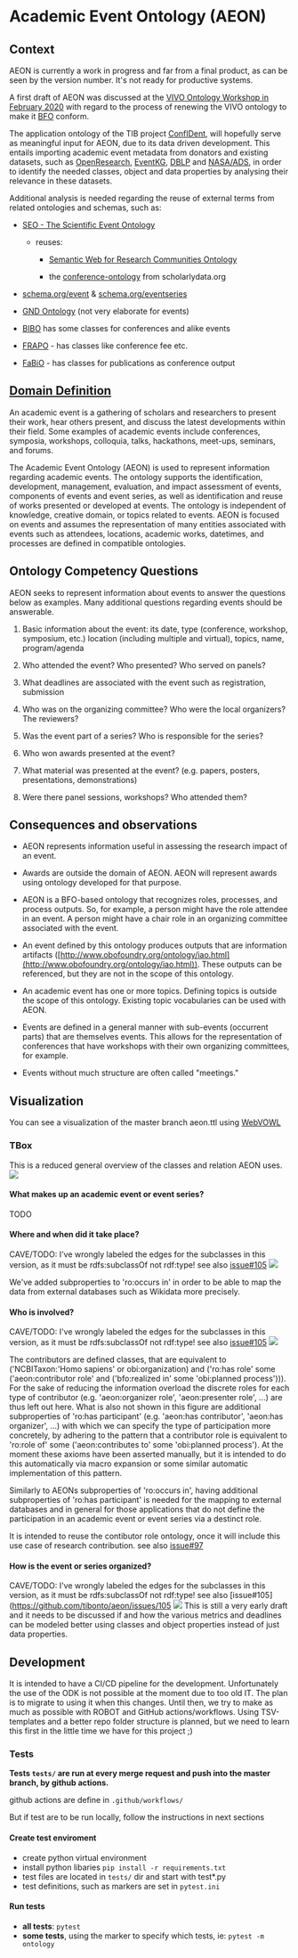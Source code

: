 # Academic Event Ontology (AEON)
## Context

AEON is currently a work in progress and far from a final product, as can be seen by the version number. It\'s not ready for productive systems.

A first draft of AEON was discussed at the [VIVO Ontology Workshop in February 2020](https://docs.google.com/document/d/1C9vs3_pCqhS_ujcqmUeu9TSXtgxFIvsBv-fW3sXl7yk) with regard to the process of renewing the VIVO ontology to make it [BFO](https://basic-formal-ontology.org/) conform.

The application ontology of the TIB project [ConfIDent](https://projects.tib.eu/en/confident/), will hopefully serve as meaningful input for AEON, due to its data driven development. This entails importing academic event metadata from donators and existing datasets, such as [OpenResearch](https://www.openresearch.org), [EventKG](https://github.com/saidfathalla/EVENTSKG-Dataset), [DBLP](http://dblp2.uni-trier.de/) and [NASA/ADS](https://ui.adsabs.harvard.edu/), in order to identify the needed classes, object and data properties by analysing their relevance in these datasets.

Additional analysis is needed regarding the reuse of external terms from related ontologies and schemas, such as:

- [SEO - The Scientific Event Ontology](http://kddste.sda.tech/SEOontology/Documentation/)

    - reuses:
    
        - [Semantic Web for Research Communities Ontology](https://lov.linkeddata.es/dataset/lov/vocabs/swrc)

        - the [conference-ontology](http://www.scholarlydata.org/ontology/conference-ontology.owl) from scholarlydata.org

-   [schema.org/event](http://www.schema.org/event) & [schema.org/eventseries](http://www.schema.org/eventseries)

-   [GND Ontology](https://d-nb.info/standards/elementset/gnd) (not very elaborate for events)

-   [BIBO](http://bibliontology.com/) has some classes for conferences and alike events

-   [FRAPO](https://sparontologies.github.io/frapo/current/frapo.html#d4e2645) - has classes like conference fee etc.

-   [FaBiO](https://sparontologies.github.io/fabio/current/fabio.html) - has classes for publications as conference output

## [Domain Definition](https://docs.google.com/document/d/1e7MWIO7IZHtj1Ww-pXswcQVDO7rIs8aQwwgnKk2KQ-o)

An academic event is a gathering of scholars and researchers to present their work, hear others present, and discuss the latest developments within their field. Some examples of academic events include conferences, symposia, workshops, colloquia, talks, hackathons, meet-ups, seminars, and forums.

The Academic Event Ontology (AEON) is used to represent information regarding academic events. The ontology supports the identification, development, management, evaluation, and impact assessment of events, components of events and event series, as well as identification and reuse of works presented or developed at events. The ontology is independent of knowledge, creative domain, or topics related to events. AEON is focused on events and assumes the representation of many entities associated with events such as attendees, locations, academic works, datetimes, and processes are defined in compatible ontologies.

## Ontology Competency Questions

AEON seeks to represent information about events to answer the questions below as examples. Many additional questions regarding events should be answerable.

1.  Basic information about the event: its date, type (conference, workshop, symposium, etc.) location (including multiple and virtual), topics, name, program/agenda

2.  Who attended the event? Who presented? Who served on panels?

3.  What deadlines are associated with the event such as registration, submission

4.  Who was on the organizing committee? Who were the local organizers? The reviewers?

5.  Was the event part of a series? Who is responsible for the series?

6.  Who won awards presented at the event?

7.  What material was presented at the event? (e.g. papers, posters, presentations, demonstrations)

8.  Were there panel sessions, workshops? Who attended them?

## Consequences and observations

-   AEON represents information useful in assessing the research impact of an event.

-   Awards are outside the domain of AEON. AEON will represent awards using ontology developed for that purpose.

-   AEON is a BFO-based ontology that recognizes roles, processes, and process outputs. So, for example, a person might have the role attendee in an event. A person might have a chair role in an organizing committee associated with the event.

-   An event defined by this ontology produces outputs that are information artifacts ([http://www.obofoundry.org/ontology/iao.html](http://www.obofoundry.org/ontology/iao.html)). These outputs can be referenced, but they are not in the scope of this ontology.

-   An academic event has one or more topics. Defining topics is outside the scope of this ontology. Existing topic vocabularies can be used with AEON.

-   Events are defined in a general manner with sub-events (occurrent parts) that are themselves events. This allows for the representation of conferences that have workshops with their own organizing committees, for example.

-   Events without much structure are often called "meetings."


## Visualization
You can see a visualization of the master branch aeon.ttl using [WebVOWL](http://www.visualdataweb.de/webvowl/#iri=https://raw.githubusercontent.com/tibonto/aeon/master/aeon.ttl)

### TBox
This is a reduced general overview of the classes and relation AEON uses.
![](docs/AEON_overwiew.PNG)

#### What makes up an academic event or event series?
TODO

#### Where and when did it take place?
CAVE/TODO: I've wrongly labeled the edges for the subclasses in this version, as it must be rdfs:subclassOf not rdf:type! 
    see also [issue#105](https://github.com/tibonto/aeon/issues/105)
![](docs/AEON_where_and_when.PNG)

We've added subproperties to 'ro:occurs in' in order to be able to map the data from external databases such as Wikidata more precisely. 


#### Who is involved?
CAVE/TODO: I've wrongly labeled the edges for the subclasses in this version, as it must be rdfs:subclassOf not rdf:type! 
    see also [issue#105](https://github.com/tibonto/aeon/issues/105)
![](docs/AEON_who.PNG)

The contributors are defined classes, that are equivalent to ('NCBITaxon:'Homo sapiens' or obi:organization) and ('ro:has role' some ('aeon:contributor role' and ('bfo:realized in' some 'obi:planned process'))). For the sake of reducing the information overload the discrete roles for each type of contributor (e.g. 'aeon:organizer role', 'aeon:presenter role', ...) are thus left out here. What is also not shown in this figure are additional subproperties of 'ro:has participant' (e.g. 'aeon:has contributor', 'aeon:has organizer', ...) with which we can specify the type of participation more concretely, by adhering to the pattern that a contributor role is equivalent to 'ro:role of' some ('aeon:contributes to' some 'obi:planned process'). At the moment these axioms have been asserted manually, but it is intended to do this automatically via macro expansion or some similar automatic implementation of this pattern. 

Similarly to AEONs subproperties of 'ro:occurs in', having additional subproperties of 'ro:has participant' is needed for the mapping to external databases and in general for those applications that do not define the participation in an academic event or event series via a destinct role.

It is intended to reuse the contibutor role ontology, once it will include this use case of research contribution.
    see also [issue#97](https://github.com/tibonto/aeon/issues/97)

#### How is the event or series organized?
CAVE/TODO: I've wrongly labeled the edges for the subclasses in this version, as it must be rdfs:subclassOf not rdf:type! 
    see also [issue#105](https://github.com/tibonto/aeon/issues/105
![](docs/AEON_how.PNG)
This is still a very early draft and it needs to be discussed if and how the various metrics and deadlines can be modeled better using classes and object properties instead of just data properties.


## Development
It is intended to have a CI/CD pipeline for the development. Unfortunately the use of the ODK is not possible at the moment due to too old IT. The plan is to migrate to using it when this changes. Until then, we try to make as much as possible with ROBOT and GitHub actions/workflows. Using TSV-templates and a better repo folder structure is planned, but we need to learn this first in the little time we have for this project ;)
### Tests
**Tests `tests/` are run at every merge request and push into the master branch, by github actions.**

github actions are define in `.github/workflows/`

But if test are to be run locally, follow the instructions in next sections

#### Create test enviroment
* create python virtual environment
* install python libaries `pip install -r requirements.txt`
* test files are located in `tests/` dir and start with test*.py
* test definitions, such as markers are set in `pytest.ini`

#### Run tests
* **all tests**: `pytest`  
* **some tests**, using the marker to specify which tests, ie: `pytest -m ontology`

